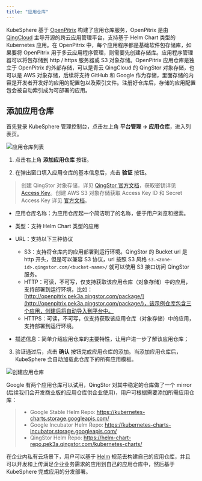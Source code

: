 ```yaml
---
title: "应用仓库"
---
```


KubeSphere 基于 [OpenPitrix](https://openpitrix.io) 构建了应用仓库服务，OpenPitrix 是由 [QingCloud](https://www.qingcloud.com) 主导开源的跨云应用管理平台，支持基于 Helm Chart 类型的 Kubernetes 应用。在 OpenPitrix 中，每个应用程序都是基础软件包存储库，如果要将 OpenPitrix 用于多云应用程序管理，则需要先创建存储库。应用程序管理器可以将包存储到 http / https 服务器或 S3 对象存储。OpenPitrix 应用仓库是独立于 OpenPitrix 的外部存储，可以是青云 QingCloud 的 QingStor 对象存储，也可以是 AWS 对象存储，后续将支持 GitHub 和 Google 作为存储，里面存储的内容是开发者开发好的应用的配置包以及索引文件。注册好仓库后，存储的应用配置包会被自动索引成为可部署的应用。

## 添加应用仓库

首先登录 KubeSphere 管理控制台，点击左上角 **平台管理 → 应用仓库**，进入列表页。

![应用仓库列表](/apprepo_list.png)

1. 点击右上角 **添加应用仓库** 按钮。

2. 在弹出窗口填入应用仓库的基本信息后，点击 **验证** 按钮。

> 创建 QingStor 对象存储，详见 [QingStor 官方文档](https://docs.qingcloud.com/qingstor/guide/bucket_manage.html#%E5%88%9B%E5%BB%BA-bucket)，获取密钥详见 [Access Key](https://docs.qingcloud.com/qingstor/api/common/signature.html#%E8%8E%B7%E5%8F%96-access-key)。创建 AWS S3 对象存储获取 Access Key ID 和 Secret Access Key 详见 [官方文档](https://docs.aws.amazon.com/zh_cn/general/latest/gr/managing-aws-access-keys.html)。

- 应用仓库名称：为应用仓库起一个简洁明了的名称，便于用户浏览和搜索。
- 类型：支持 Helm Chart 类型的应用
- URL：支持以下三种协议
   - S3：支持将仓库内的应用部署到运行环境。QingStor 的 Bucket url 是 http 开头，但是可以兼容 S3 协议，url 按照 S3 风格 `s3.<zone-id>.qingstor.com/<bucket-name>/` 就可以使用 S3 接口访问 QingStor 服务。
   - HTTP：可读，不可写，仅支持获取该应用仓库（对象存储）中的应用，支持部署到运行环境，比如：[http://openpitrix.pek3a.qingstor.com/package/](http://openpitrix.pek3a.qingstor.com/package/)，该示例仓库包含三个应用，创建后将自动导入到平台中。
   - HTTPS：可读，不可写，仅支持获取该应用仓库（对象存储）中的应用，支持部署到运行环境。

- 描述信息：简单介绍应用仓库的主要特性，让用户进一步了解该应用仓库；

3. 验证通过后，点击 **确认** 按钮完成应用仓库的添加。当添加应用仓库后，KubeSphere 会自动加载此仓库下的所有应用模板。

![创建应用仓库](/repo-basic.png)

Google 有两个应用仓库可以试用，QingStor 对其中稳定的仓库做了一个 mirror (后续我们会开发商业版的应用仓库供企业使用)，用户可根据需要添加所需应用仓库：

> - Google Stable Helm Repo: https://kubernetes-charts.storage.googleapis.com/
> - Google Incubator Helm Repo: https://kubernetes-charts-incubator.storage.googleapis.com/
> - QingStor Helm Repo: https://helm-chart-repo.pek3a.qingstor.com/kubernetes-charts/

在企业内私有云场景下，用户可以基于 [Helm](https://helm.sh) 规范去构建自己的应用仓库，并且可以开发和上传满足企业业务需求的应用到自己的应用仓库中，然后基于 KubeSphere 完成应用的分发部署。